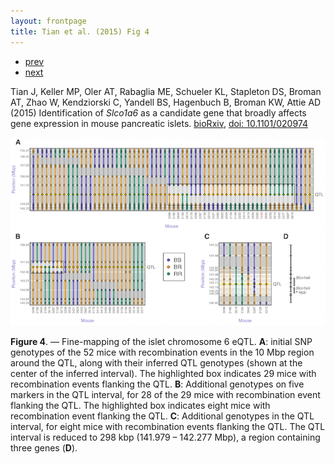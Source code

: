 ```yaml
---
layout: frontpage
title: Tian et al. (2015) Fig 4
---
```


<div class="navbar">
  <div class="navbar-inner">
      <ul class="nav">
          <li><a href="samplemixups_fig7.html">prev</a></li>
          <li><a href="rqtlbook.html">next</a></li>
      </ul>
  </div>
</div>

Tian J, Keller MP, Oler AT, Rabaglia ME, Schueler KL, Stapleton DS, Broman
AT, Zhao W, Kendziorski C, Yandell BS, Hagenbuch B, Broman KW,
Attie AD (2015)
Identification of _Slco1a6_ as a candidate gene that broadly
affects gene expression in mouse pancreatic islets.
[bioRxiv](http://biorxiv.org/content/early/2015/06/16/020974),
[doi: 10.1101/020974](http://dx.doi.org/10.1101/020974)

![Tian et al. (2015) Fig 4](../../assets/bigpublpics/isletc6_fig4_lg.png)

**Figure 4**. &mdash; Fine-mapping of the islet chromosome 6
eQTL. **A**: initial SNP genotypes of the 52 mice with
recombination events in the 10 Mbp region around the QTL, along with
their inferred QTL genotypes (shown at the center of the inferred
interval). The highlighted box indicates 29 mice with recombination
events flanking the QTL. **B**: Additional genotypes on five
markers in the QTL interval, for 28 of the 29 mice with recombination
event flanking the QTL. The highlighted box indicates eight mice with
recombination event flanking the QTL. **C**: Additional genotypes
in the QTL interval, for eight mice with recombination events flanking
the QTL. The QTL interval is reduced to 298 kbp (141.979 &ndash; 142.277
Mbp), a region containing three genes (**D**).
